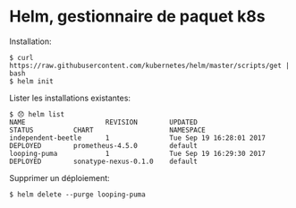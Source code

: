 # Helm, gestionnaire de paquet k8s

Installation:

    $ curl https://raw.githubusercontent.com/kubernetes/helm/master/scripts/get | bash 
    $ helm init
    
Lister les installations existantes:

    $ 😞 helm list 
    NAME                    REVISION        UPDATED                         STATUS          CHART                   NAMESPACE
    independent-beetle      1               Tue Sep 19 16:28:01 2017        DEPLOYED        prometheus-4.5.0        default  
    looping-puma            1               Tue Sep 19 16:29:30 2017        DEPLOYED        sonatype-nexus-0.1.0    default  
        
Supprimer un déploiement:

    $ helm delete --purge looping-puma  